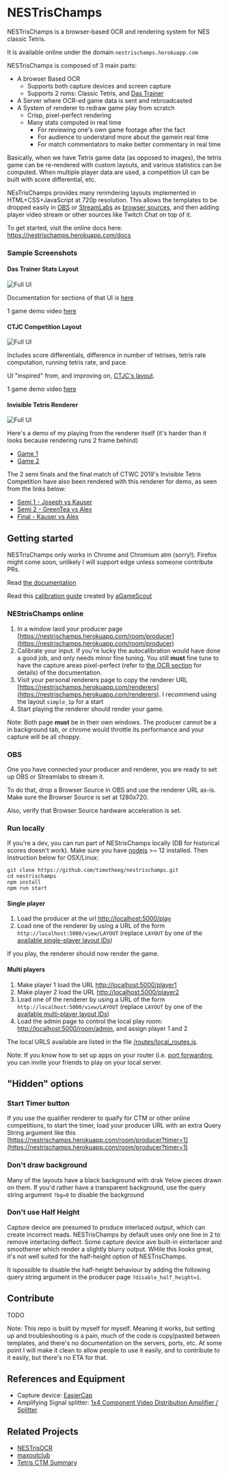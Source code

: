 # NESTrisChamps

NESTrisChamps is a browser-based OCR and rendering system for NES classic Tetris.

It is available online under the domain `nestrischamps.herokuapp.com`

NESTrisChamps is composed of 3 main parts:
* A browser Based OCR
	* Supports both capture devices and screen capture
	* Supports 2 roms: Classic Tetris, and [Das Trainer](https://www.romhacking.net/hacks/3761/)
* A Server where OCR-ed game data is sent and rebroadcasted
* A System of renderer to redraw game play from scratch
	* Crisp, pixel-perfect rendering
	* Many stats computed in real time
		* For reviewing one's own game footage after the fact
		* For audience to understand more about the gamein real time
		* For match commentators to make better commentary in real time


Basically, when we have Tetris game data (as opposed to images), the tetris game can be re-rendered with custom layouts, and various statistics can be computed. When multiple player data are used, a competition UI can be built with score differential, etc.

NEsTrisChamps provides many renmdering layouts implemented in HTML+CSS+JavaScript at 720p resolution. This allows the templates to be dropped easily in [OBS](https://obsproject.com/) or [StreamLabs](https://streamlabs.com/) as [browser sources](https://obsproject.com/wiki/Sources-Guide#browsersource), and then adding player video stream or other sources like Twitch Chat on top of it.


To get started, visit the online docs here:
https://nestrischamps.herokuapp.com/docs


### Sample Screenshots

#### Das Trainer Stats Layout

![Full UI](./public/docs/layouts/das_trainer.jpg)

Documentation for sections of that UI is [here](https://github.com/timotheeg/NESTrisStatsUI/blob/master/docs/stats.md)

1 game demo video [here](https://www.youtube.com/watch?v=OhNsuIUrRD0)


#### CTJC Competition Layout

![Full UI](./public/docs/layouts/ctjc_pace.jpg)

Includes score differentials, difference in number of tetrises, tetris rate computation, running tetris rate, and pace.

UI "inspired" from, and improving on, [CTJC's layout](https://www.youtube.com/watch?v=ATpW6TQ_H2c).

1 game demo video [here](https://www.youtube.com/watch?v=0cnpc64fveg)



#### Invisible Tetris Renderer

![Full UI](./public/docs/layouts/invisible_tetris.jpg)

Here's a demo of my playing from the renderer itself (it's harder than it looks because rendering runs 2 frame behind)
* [Game 1](https://www.youtube.com/watch?v=eh2bqVe4wOo)
* [Game 2](https://www.youtube.com/watch?v=6CLdBgV3DW4)

The 2 semi finals and the final match of CTWC 2019's Invisible Tetris Competition have also been rendered with this renderer for demo, as seen from the links below:
* [Semi 1 - Joseph vs Kauser](https://www.youtube.com/watch?v=OXluTMkbGG4)
* [Semi 2 - GreenTea vs Alex](https://www.youtube.com/watch?v=JVHS3EaVAA4)
* [Final - Kauser vs Alex](https://www.youtube.com/watch?v=5nBTSb1zKjc)



## Getting started

NESTrisChamps only works in Chrome and Chromium atm (sorry!). Firefox might come soon, unlikely I will support edge unless someone contribute PRs.

Read [the documentation](https://nestrischamps.herokuapp.com/docs)

Read this [calibration guide](https://docs.google.com/document/d/1W7g536D6hWxRWWMO667dOY1fOm5HaO3XxskNSq7MA-k/edit) created by [aGameScout](https://www.twitch.tv/agamescout)


### NEStrisChamps online

1. In a window laod your producer page [https://nestrischamps.herokuapp.com/room/producer](https://nestrischamps.herokuapp.com/room/producer)
2. Calibrate your input. If you're lucky the autocalibration would have done a good job, and only needs minor fine tuning. You still **must** fine tune to have the capture areas pixel-perfect (refer to [the OCR section](https://nestrischamps.herokuapp.com/docs/#ocr) for details) of the documentation.
3. Visit your personal renderers page to copy the renderer URL [https://nestrischamps.herokuapp.com/renderers](https://nestrischamps.herokuapp.com/renderers). I recommend using the layout `simple_1p` for a start
4. Start playing the renderer should render your game.

Note: Both page **must** be in their own windows. The producer cannot be a in background tab, or chrome would throttle its performance and your capture will be all choppy.


### OBS

One you have connected your producer and renderer, you are ready to set up OBS or Streamlabs to stream it.

To do that, drop a Browser Source in OBS and use the renderer URL as-is. Make sure the Browser Source is set at 1280x720.

Also, verify that Browser Source hardware acceleration is set.


### Run locally

If you're a dev, you can run part of NEStrisChamps locally (DB for historical scores doesn't work). Make sure you have [nodejs](https://nodejs.org/) >= 12 installed. Then Instruction below for OSX/Linux:
```
git clone https://github.com/timotheeg/nestrischamps.git
cd nestrischamps
npm install
npm run start
```

#### Single player

1. Load the producer at the url [http://localhost:5000/play](http://localhost:5000/play)
2. Load one of the renderer by using a URL of the form `http://localhost:5000/view/LAYOUT` (replace `LAYOUT` by one of the [available single-player layout IDs](https://github.com/timotheeg/nestrischamps/blob/main/modules/layouts.js))

If you play, the renderer should now render the game.


#### Multi players

1. Make player 1 load the URL [http://localhost:5000/player1](http://localhost:5000/player1)
2. Make player 2 load the URL [http://localhost:5000/player2](http://localhost:5000/player2)
3. Load one of the renderer by using a URL of the form `http://localhost:5000/view/LAYOUT` (replace `LAYOUT` by one of the [available multi-player layout IDs](https://github.com/timotheeg/nestrischamps/blob/main/modules/layouts.js))
4. Load the admin page to control the local play room: [http://localhost:5000/room/admin](http://localhost:5000/room/admin), and assign player 1 and 2

The local URLS available are listed in the file [/routes/local_routes.js](https://github.com/timotheeg/nestrischamps/blob/main/routes/local_routes.js).

Note: If you know how to set up apps on your router (i.e. [port forwarding](https://www.noip.com/support/knowledgebase/general-port-forwarding-guide/), you can invite your friends to play on your local server.



## "Hidden" options

### Start Timer button

If you use the qualifier renderer to quaify for CTM or other online competitions, to start the timer, load your producer URL with an extra Query String argument like this [https://nestrischamps.herokuapp.com/room/producer?timer=1](https://nestrischamps.herokuapp.com/room/producer?timer=1)

### Don't draw background

Many of the layouts have a black background with drak Yelow pieces drawn on them. If you'd rather have a transparent background, use the query string argument `?bg=0` to disable the background

### Don't use Half Height

Capture device are presumed to produce interlaced output, which can create incorrect reads. NESTrisChamps by default uses only one line in 2 to remove interlacing deffect. Some capture device ave built-in einterlacer and smoothener which render a slightly blurry output. WHile this liooks great, it's not well suited for the half-height option of NESTrisChamps.

It ispossible to disable the half-height behaviour by adding the following query string argument in the producer page `?disable_half_height=1`.



## Contribute

TODO

Note: This repo is built by myself for myself. Meaning it works, but setting up and troubleshooting is a pain, much of the code is copy/pasted between templates, and there's no documentation on the servers, ports, etc. At some point I will make it clean to allow people to use it easily, and to contribute to it easily, but there's no ETA for that.



## References and Equipment

* Capture device: [EasierCap](https://www.amazon.com/Capture-Grabber-Recorder-Adapter-Converter/dp/B00STDO9PM)
* Amplifying Signal splitter: [1x4 Component Video Distribution Amplifier / Splitter](https://www.amazon.com/gp/product/B00CAIBQ9E)


## Related Projects

* [NESTrisOCR](https://github.com/alex-ong/NESTrisOCR)
* [maxoutclub](https://maxoutclub.com/)
* [Tetris CTM Summary](https://github.com/timotheeg/tetris_ctm_summary)